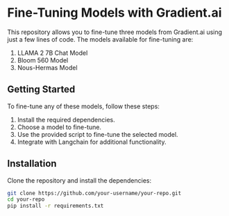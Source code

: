 # Fine-Tuning Models with Gradient.ai

This repository allows you to fine-tune three models from Gradient.ai using just a few lines of code. The models available for fine-tuning are:

1. LLAMA 2 7B Chat Model
2. Bloom 560 Model
3. Nous-Hermas Model  

## Getting Started

To fine-tune any of these models, follow these steps:

1. Install the required dependencies.
2. Choose a model to fine-tune.
3. Use the provided script to fine-tune the selected model.
4. Integrate with Langchain for additional functionality.

## Installation

Clone the repository and install the dependencies:

```bash
git clone https://github.com/your-username/your-repo.git
cd your-repo
pip install -r requirements.txt
